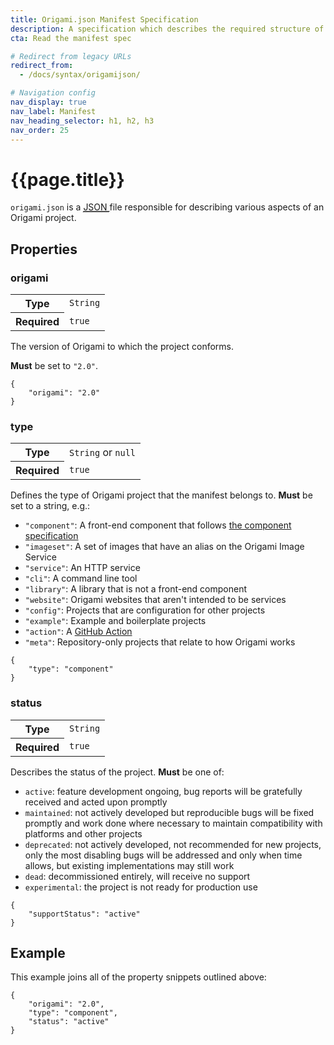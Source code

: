 ```yaml
---
title: Origami.json Manifest Specification
description: A specification which describes the required structure of an Origami.json manifest file.
cta: Read the manifest spec

# Redirect from legacy URLs
redirect_from:
  - /docs/syntax/origamijson/

# Navigation config
nav_display: true
nav_label: Manifest
nav_heading_selector: h1, h2, h3
nav_order: 25
---
```


# {{page.title}}

`origami.json` is a
<a href="https://www.json.org/"
class="o-typography-link--external">
	<abbr title="JavaScript Object Notation">
		JSON
	</abbr>
</a>
file responsible for describing various aspects of an Origami project.

## Properties

### origami

<table class="o-manifest__table o-table o-table--compact o-table--row-headings o-table--vertical-lines o-table--horizontal-lines" data-o-component="o-table">
	<tr>
		<th scope="row" role="rowheader">Type</th>
		<td><code>String</code></td>
	</tr>
	<tr>
		<th scope="row" role="rowheader">Required</th>
		<td><code>true</code></td>
	</tr>
</table>

The version of Origami to which the project conforms.

**Must** be set to `"2.0"`.

<pre><code class="o-syntax-highlight--json">{
	"origami": "2.0"
}</code></pre>

### type

<table class="o-manifest__table o-table o-table--compact o-table--row-headings o-table--vertical-lines o-table--horizontal-lines" data-o-component="o-table">
	<tr>
		<th scope="row" role="rowheader">Type</th>
		<td><code>String</code> or <code>null</code></td>
	</tr>
	<tr>
		<th scope="row" role="rowheader">Required</th>
		<td><code>true</code></td>
	</tr>
</table>

Defines the type of Origami project that the manifest belongs to. **Must** be set to a string, e.g.:
- `"component"`: A front-end component that follows [the component specification](/spec/v2/components/)
- `"imageset"`: A set of images that have an alias on the Origami Image Service
- `"service"`: An HTTP service
- `"cli"`:	A command line tool
- `"library"`:	A library that is not a front-end component
- `"website"`: Origami websites that aren't intended to be services
- `"config"`: Projects that are configuration for other projects
- `"example"`: Example and boilerplate projects
- `"action"`: A [GitHub Action](https://github.com/features/actions)
- `"meta"`: Repository-only projects that relate to how Origami works

<pre><code class="o-syntax-highlight--json">{
	"type": "component"
}</code></pre>

### status

<table class="o-manifest__table o-table o-table--compact o-table--row-headings o-table--vertical-lines o-table--horizontal-lines" data-o-component="o-table">
	<tr>
		<th scope="row" role="rowheader">Type</th>
		<td><code>String</code></td>
	</tr>
	<tr>
		<th scope="row" role="rowheader">Required</th>
		<td><code>true</code></td>
	</tr>
</table>

Describes the status of the project. **Must** be one of:
- `active`: feature development ongoing, bug reports will be gratefully received and acted upon promptly
- `maintained`: not actively developed but reproducible bugs will be fixed promptly and work done where necessary to maintain compatibility with platforms and other projects
- `deprecated`: not actively developed, not recommended for new projects, only the most disabling bugs will be addressed and only when time allows, but existing implementations may still work
- `dead`: decommissioned entirely, will receive no support
- `experimental`: the project is not ready for production use

<pre><code class="o-syntax-highlight--json">{
	"supportStatus": "active"
}</code></pre>

## Example

This example joins all of the property snippets outlined above:

<pre><code class="o-syntax-highlight--json">{
	"origami": "2.0",
	"type": "component",
	"status": "active"
}</code></pre>
